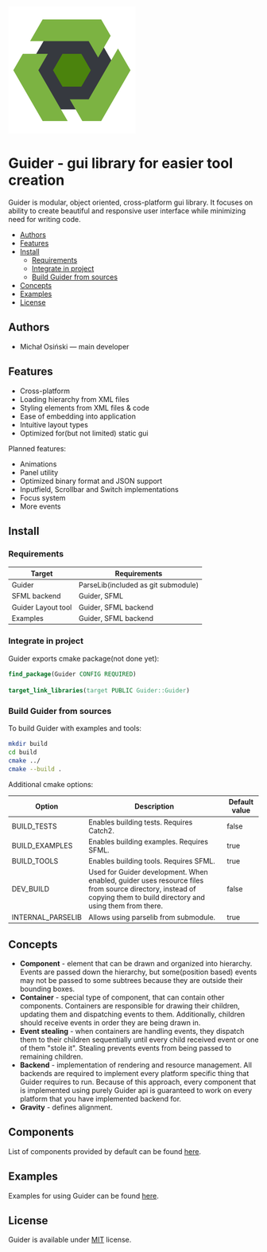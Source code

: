 <img src="assets/project-logo.png" alt="guider-logo" width="256" height="256" />

# Guider - gui library for easier tool creation

Guider is modular, object oriented, cross-platform gui library. It focuses on ability to create beautiful and responsive user interface while minimizing need for writing code.

- [Authors](#authors)
- [Features](#features)
- [Install](#install)
  - [Requirements](#requirements)
  - [Integrate in project](#integrate-in-project)
  - [Build Guider from sources](#build-guider-from-sources)
- [Concepts](#concepts)
- [Examples](#examples)
- [License](#license)

## Authors

- Michał Osiński — main developer

## Features

- Cross-platform
- Loading hierarchy from XML files 
- Styling elements from XML files & code
- Ease of embedding into application
- Intuitive layout types
- Optimized for(but not limited) static gui

Planned features:

- Animations
- Panel utility
- Optimized binary format and JSON support
- Inputfield, Scrollbar and Switch implementations
- Focus system
- More events

## Install

### Requirements

| Target             | Requirements                        |
| ------------------ | ----------------------------------- |
| Guider             | ParseLib(included as git submodule) |
| SFML backend       | Guider, SFML                        |
| Guider Layout tool | Guider, SFML backend                |
| Examples           | Guider, SFML backend                |



### Integrate in project

Guider exports cmake package(not done yet):

```cmake
find_package(Guider CONFIG REQUIRED)

target_link_libraries(target PUBLIC Guider::Guider)
```

### Build Guider from sources

To build Guider with examples and tools:

```bash
mkdir build
cd build
cmake ../
cmake --build .
```

Additional cmake options:

| Option            | Description                                                  | Default value |
| ----------------- | ------------------------------------------------------------ | ------------- |
| BUILD_TESTS       | Enables building tests. Requires Catch2.                     | false         |
| BUILD_EXAMPLES    | Enables building examples. Requires SFML.                    | true          |
| BUILD_TOOLS       | Enables building tools. Requires SFML.                       | true          |
| DEV_BUILD         | Used for Guider development. When enabled, guider uses resource files from source directory, instead of copying them to build directory and using them from there. | false         |
| INTERNAL_PARSELIB | Allows using parselib from submodule.                        | true          |

## Concepts

- **Component** - element that can be drawn and organized into hierarchy. Events are passed down the hierarchy, but some(position based) events may not be passed to some subtrees because they are outside their bounding boxes.
- **Container** - special type of component, that can contain other components. Containers are responsible for drawing their children, updating them and dispatching events to them. Additionally, children should receive events in order they are being drawn in.
- **Event stealing** - when containers are handling events, they dispatch them to their children sequentially until every child received event or one of them "stole it". Stealing prevents events from being passed to remaining children.
- **Backend** - implementation of rendering and resource management. All backends are required to implement every platform specific thing that Guider requires to run. Because of this approach, every component that is implemented using purely Guider api is guaranteed to work on every platform that you have implemented backend for.
- **Gravity** - defines alignment.

## Components

List of components provided by default can be found [here](ELEMENTS.md).

## Examples

Examples for using Guider can be found [here](examples/README.md).

## License

Guider is available under [MIT](LICENSE) license.

